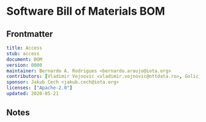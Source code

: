 # Software Bill of Materials BOM
[BOM]: #BOM

## Frontmatter
[frontmatter]: #frontmatter
```yaml
title: Access
stub: access
document: BOM
version: 0000
maintainer: Bernardo A. Rodrigues <bernardo.araujo@iota.org>
contributors: [Vladimir Vojnovic <vladimir.vojnovic@nttdata.ro>, Golic, Strahinja <strahinja.golic.bp@nttdata.ro>, Sam Chen <sam.chen@iota.org>, Djordje Golubovic <djordje.golubovic@nttdata.ro>]
sponsor: Jakub Cech <jakub.cech@iota.org>
licenses: ["Apache-2.0"]
updated: 2020-05-21
```

<!--

-->
## Notes
<!--
This is a section where you can make notes about specific issues regarding license compliance, such as waivers or non-standard agreements.
-->
